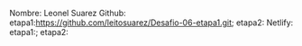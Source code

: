 Nombre: Leonel Suarez
Github: etapa1:https://github.com/leitosuarez/Desafio-06-etapa1.git;
        etapa2:
Netlify: etapa1:;
        etapa2:        